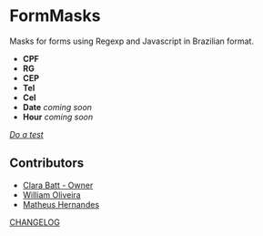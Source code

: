 # FormMasks

Masks for forms using Regexp and Javascript in Brazilian format.

- **CPF**
- **RG**
- **CEP**
- **Tel**
- **Cel**
- **Date** *coming soon*
- **Hour** *coming soon*

*[Do a test](http://clarabatt.github.io/form-masks/)*

## Contributors

- [Clara Batt - Owner](https://github.com/clarabatt)
- [William Oliveira](https://github.com/woliveiras)
- [Matheus Hernandes](https://github.com/devmath)

[CHANGELOG](https://github.com/clarabatt/form-masks/blob/master/CHANGELOG.md)
